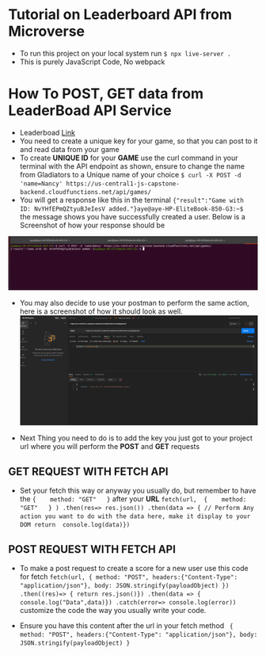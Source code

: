 # Tutorial on Leaderboard API from Microverse

- To run this project on your local system run `$ npx live-server .`
- This is purely JavaScript Code, No webpack

# How To POST, GET data from LeaderBoad API Service
- Leaderboad [Link](https://www.notion.so/Leaderboard-API-service-24c0c3c116974ac49488d4eb0267ade3)
- You need to create a unique key for your game, so that you can post to it and read data from your game
- To create **UNIQUE ID** for your **GAME** use the curl command in your terminal with the API endpoint as shown, ensure to change the name from Gladiators to a Unique name of your choice `$ curl -X POST -d 'name=Nancy' https://us-central1-js-capstone-backend.cloudfunctions.net/api/games/
`
- You will get a response like this in the terminal `{"result":"Game with ID: NvYHfEPmQZtyuBJeIesV added."}aye@aye-HP-EliteBook-850-G3:~$ ` the message shows you have successfully created a user. Below is a Screenshot of how  your response should be

![screenshot](/images/Curl01.png)

- You may also decide to use your postman to perform the same action, here is a screenshot of how it should look as well.
![screenshot](/images/CurlPostMan.png)

- Next Thing you need to do is to add the key you just got to your project url where you will perform the **POST** and **GET** requests

## GET REQUEST WITH FETCH API
 
 - Set your fetch this way or anyway you usually do, but remember to have the `{    method: "GET"   }` after your **URL** `fetch(url, 
    {    method: "GET"   }
   )
   .then(res=> res.json())
   .then(data => {
    // Perform Any action you want to do with the data here, make it display to your DOM
   return  console.log(data)})`

## POST REQUEST WITH FETCH API

- To make a post request to create a score for a new user use this code for fetch `
 fetch(url, {
        method: "POST",
        headers:{"Content-Type": "application/json"},
        body: JSON.stringify(payloadObject)
    })
    .then((res)=> {
        return res.json()})
    .then(data => {
        console.log("Data",data)})
    .catch(error=> console.log(error))
` customize the code the way you usually write your code. 

- Ensure you have this content after the url in your fetch method ` {
        method: "POST",
        headers:{"Content-Type": "application/json"},
        body: JSON.stringify(payloadObject)
    }`

